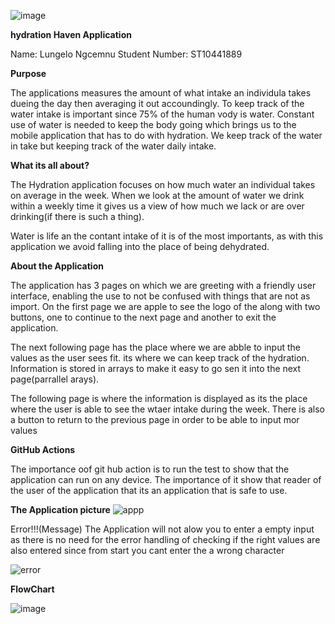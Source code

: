 ![image](https://github.com/user-attachments/assets/704c03de-614e-4afc-96bb-93847eb5c6f6)


**hydration Haven Application**

Name: Lungelo Ngcemnu
Student Number: ST10441889

**Purpose**

The applications measures the amount of what intake an individula takes dueing the day then averaging it out accoundingly. To keep track of the water intake is important since 75% of the human vody is water.
Constant use of water is needed to keep the body going which brings us to the mobile application that has to do with hydration. We keep track of the water in take but keeping track of the water daily intake.


**What its all about?**

The Hydration application focuses on how much water an individual takes on average in the week. When we look at the amount of water we drink within a weekly time it gives us a view of how much we lack or are over drinking(if there is such a thing).

Water is life an the contant intake of it is of the most importants, as with this application we avoid falling into the place of being dehydrated. 

**About the Application**

The application has 3 pages on which we are greeting with a friendly user interface, enabling the use to not be confused with things that are not as import. On the first page we are apple to see the logo of the along with two buttons, one to continue to the next page and another to exit the application.

The next following page has the place where we are abble to input the values as the user sees fit. its where we can keep track of the hydration. Information is stored in arrays to make it easy to go sen it into the next page(parrallel arays).

The following page is where the information is displayed as its the place where the user is able to see the wtaer intake during the week. There is also a button to return to the previous page in order to be able to input mor values


**GitHub Actions**

The importance oof git hub action is to run the test to show that the application can run on any device. The importance of it show that reader of the  user of the application that its an application that is safe to use.


**The Application picture**
![appp](https://github.com/user-attachments/assets/a5de5c24-38a2-4094-be9e-76add11f12f9)

Error!!!(Message)
The Application will not alow you to enter a empty input as there is no need for the error handling of checking if the right values are also entered since from start you cant enter the a wrong character

![error](https://github.com/user-attachments/assets/97bfac8a-b9c6-4c9d-abb0-44a1a70db947)

**FlowChart**


![image](https://github.com/user-attachments/assets/6d1a2f51-4ac3-4feb-abe1-69d2ed40bcdd)







